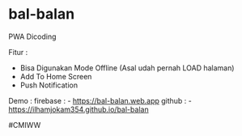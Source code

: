 # bal-balan

PWA Dicoding

Fitur : 

- Bisa Digunakan Mode Offline (Asal udah pernah LOAD halaman)
- Add To Home Screen
- Push Notification

Demo : 
firebase : - https://bal-balan.web.app
github : - https://ilhamjokam354.github.io/bal-balan

#CMIWW
